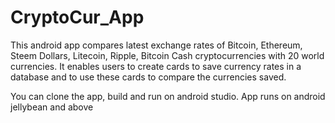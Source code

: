 # CryptoCur_App
This android app compares latest exchange rates of Bitcoin, Ethereum, Steem Dollars, Litecoin, Ripple, Bitcoin Cash cryptocurrencies with 20 world currencies.
It enables users to create cards to save currency rates in a database and to use these cards to compare the currencies saved.


You can clone the app, build and run on android studio.
App runs on android jellybean and above
